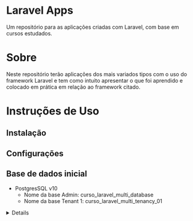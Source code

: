 # Laravel Apps
Um repositório para as aplicações criadas com Laravel, com base em cursos estudados.

# Sobre
Neste repositório terão aplicações dos mais variados tipos com o uso do framework Laravel e tem como intuito apresentar o que foi aprendido e colocado em prática em relação ao framework citado.

# Instruções de Uso

## Instalação

## Configurações

## Base de dados inicial
- PostgresSQL v10
  - Nome da base Admin: curso_laravel_multi_database
  - Nome da base Tenant 1: curso_laravel_multi_tenancy_01

<details>
  Atualmente parei na aula 03 do Curso de Laravel Multi-Tenancy.
</details>
